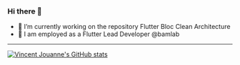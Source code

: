 ### Hi there 👋

- 🔭 I’m currently working on the repository Flutter Bloc Clean Architecture
- 💼 I am employed as a Flutter Lead Developer @bamlab

---

[![Vincent Jouanne's GitHub stats](https://github-readme-stats.vercel.app/api?username=VincentJouanne)](https://github.com/VincentJouanne/github-readme-stats)

